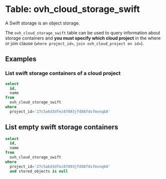# Table: ovh_cloud_storage_swift

A Swift storage is an object storage.

The `ovh_cloud_storage_swift` table can be used to query information about storage containers and **you must specify which cloud project** in the where or join clause (`where project_id=`, `join ovh_cloud_project on id=`).

## Examples

### List swift storage containers of a cloud project

```sql
select
  id,
  name
from
  ovh_cloud_storage_swift
where
  project_id='27c5a6d3dfez87893jfd88fdsfmvnqb8'
```

## List empty swift storage containers

```sql
select
  id,
  name
from
  ovh_cloud_storage_swift
where
  project_id='27c5a6d3dfez87893jfd88fdsfmvnqb8'
  and stored_objects is null
```
